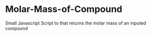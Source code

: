 # Molar-Mass-of-Compound
Small Javascript Script to that returns the molar mass of an inputed compound
